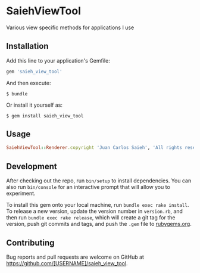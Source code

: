 # SaiehViewTool

Various view specific methods for applications I use

## Installation

Add this line to your application's Gemfile:

```ruby
gem 'saieh_view_tool'
```

And then execute:

    $ bundle

Or install it yourself as:

    $ gem install saieh_view_tool

## Usage
```ruby
SaiehViewTool::Renderer.copyright 'Juan Carlos Saieh', 'All rights reserved'
```
## Development

After checking out the repo, run `bin/setup` to install dependencies. You can also run `bin/console` for an interactive prompt that will allow you to experiment.

To install this gem onto your local machine, run `bundle exec rake install`. To release a new version, update the version number in `version.rb`, and then run `bundle exec rake release`, which will create a git tag for the version, push git commits and tags, and push the `.gem` file to [rubygems.org](https://rubygems.org).

## Contributing

Bug reports and pull requests are welcome on GitHub at https://github.com/[USERNAME]/saieh_view_tool.
